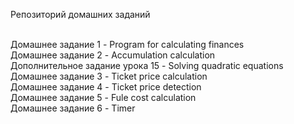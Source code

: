 Репозиторий домашних заданий<br><br>

Домашнее задание 1 - Program for calculating finances<br>
Домашнее задание 2 - Accumulation calculation<br>
Дополнительное задание урока 15 - Solving quadratic equations<br>
Домашнее задание 3 - Ticket price calculation<br>
Домашнее задание 4 - Ticket price detection<br>
Домашнее задание 5 - Fule cost calculation<br>
Домашнее задание 6 - Timer<br>
